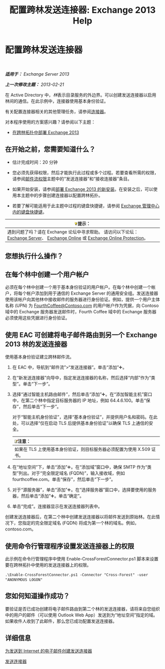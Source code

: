 ﻿---
title: '配置跨林发送连接器: Exchange 2013 Help'
TOCTitle: 配置跨林发送连接器
ms:assetid: 7840d172-071e-4f13-9379-2fe1eee1a7cc
ms:mtpsurl: https://technet.microsoft.com/zh-cn/library/JJ945053(v=EXCHG.150)
ms:contentKeyID: 52061516
ms.date: 01/11/2018
mtps_version: v=EXCHG.150
ms.translationtype: HT
---

# 配置跨林发送连接器

 

_**适用于：** Exchange Server 2013_

_**上一次修改主题：** 2013-02-21_

在 Active Directory 中，*林*表示目录服务的外边界。可以创建发送连接器以启用林间的通信。在此示例中，连接器使用基本身份验证。

有关配置连接器相关的其他管理任务，请参阅[连接器](connectors-exchange-2013-help.md)。

对本程序使用的方案感兴趣？请参阅以下主题：

  - [在跨林拓扑中部署 Exchange 2013](deploy-exchange-2013-in-a-cross-forest-topology-exchange-2013-help.md)

## 在开始之前，您需要知道什么？

  - 估计完成时间：20 分钟

  - 您必须先获得权限，然后才能执行此过程或多个过程。若要查看所需的权限，请参阅[邮件流权限](mail-flow-permissions-exchange-2013-help.md)主题中的“发送连接器”和“接收连接器”条目。

  - 如果开始安装，请参阅[部署 Exchange 2013 的新安装](deploy-a-new-installation-of-exchange-2013-exchange-2013-help.md)。在安装之后，可以使用本主题中的步骤创建连接器以配置跨林拓扑。

  - 若要了解可能适用于此主题中过程的键盘快捷键，请参阅 [Exchange 管理中心内的键盘快捷键](keyboard-shortcuts-in-the-exchange-admin-center-exchange-online-protection-help.md)。

<table>
<thead>
<tr class="header">
<th><img src="images/Bb124558.tip(EXCHG.150).gif" title="提示" alt="提示" />提示：</th>
</tr>
</thead>
<tbody>
<tr class="odd">
<td>遇到问题了吗？请在 Exchange 论坛中寻求帮助。 请访问以下论坛：<a href="https://go.microsoft.com/fwlink/p/?linkid=60612">Exchange Server</a>、 <a href="https://go.microsoft.com/fwlink/p/?linkid=267542">Exchange Online</a> 或 <a href="https://go.microsoft.com/fwlink/p/?linkid=285351">Exchange Online Protection</a>。</td>
</tr>
</tbody>
</table>


## 您想执行什么操作？

## 在每个林中创建一个用户帐户

必须在每个林中创建一个用于基本身份验证的用户帐户。在每个林中创建一个帐户，将每个帐户添加到用于通信的 Exchange Server 的通用安全组。发送连接器使用该帐户向其他林中接收邮件的服务器进行身份验证。例如，提供一个用户主体名称 (UPN) 为 FourthCoffee@Contoso.com 的用户帐户作为凭据，向 Contoso 域中的 Exchange 服务器发送邮件时，Fourth Coffee 域中的 Exchange 服务器必须使用这些凭据进行身份验证。

## 使用 EAC 可创建将电子邮件路由到另一个 Exchange 2013 林的发送连接器

使用基本身份验证建立跨林邮件流。

1.  在 EAC 中，导航到“邮件流”\>“发送连接器”。单击“添加”![添加图标](images/JJ218640.c1e75329-d6d7-4073-a27d-498590bbb558(EXCHG.150).gif "添加图标")。

2.  在“新发送连接器”向导中，指定发送连接器的名称，然后选择“内部”作为“类型”。单击“下一步”。

3.  选择“通过智能主机路由邮件”，然后单击“添加”![添加图标](images/JJ218640.c1e75329-d6d7-4073-a27d-498590bbb558(EXCHG.150).gif "添加图标")。在“添加智能主机”窗口中，在第二个林中指定目标服务器的 IP 地址，例如 64.4.6.100。单击“保存”，然后单击“下一步”。
    
    对于“智能主机身份验证”，选择“基本身份验证”，并提供用户名和密码。在此处，可以选择“仅在启动 TLS 后提供基本身份验证”以确保 TLS 上通信的安全。
    
    <table>
    <thead>
    <tr class="header">
    <th><img src="images/Bb124558.note(EXCHG.150).gif" title="注意" alt="注意" />注意：</th>
    </tr>
    </thead>
    <tbody>
    <tr class="odd">
    <td>如果在 TLS 上使用基本身份验证，则目标服务器必须配置为使用 X.509 证书。</td>
    </tr>
    </tbody>
    </table>


4.  在“地址空间”下，单击“添加”![添加图标](images/JJ218640.c1e75329-d6d7-4073-a27d-498590bbb558(EXCHG.150).gif "添加图标")。在“添加域”窗口中，确保 SMTP 作为“类型”列出。对于“完全限定域名 (FQDN)”，输入接收域，例如 fourthcoffee.com。单击“保存”，然后单击“下一步”。

5.  对于“源服务器”，单击“添加”![添加图标](images/JJ218640.c1e75329-d6d7-4073-a27d-498590bbb558(EXCHG.150).gif "添加图标")。在“选择服务器”窗口中，选择要使用的服务器，然后单击“添加”![添加图标](images/JJ218640.c1e75329-d6d7-4073-a27d-498590bbb558(EXCHG.150).gif "添加图标")。单击“确定”。

6.  单击“完成”。连接器显示在发送连接器列表中。

创建发送连接器后，在第二个林中创建发送连接器以将邮件发送到原始林。在此情况下，您指定的完全限定域名 (FQDN) 将成为第一个林的域名。例如，contoso.com。

## 使用命令行管理程序设置发送连接器上的权限

此示例在命令行管理程序中使用 Enable-CrossForestConnector.ps1 脚本来设置要在跨林拓扑中使用的发送连接器上的权限。

    .\Enable-CrossForestConnector.ps1 -Connector "Cross-Forest" -user "ANONYMOUS LOGON"

## 您如何知道操作成功？

要验证是否已成功创建将电子邮件路由到第二个林的发送连接器，请将来自您组织中的用户的邮件（可以使用 Outlook Web App）发送到为“地址空间”指定的域。如果收件人收到了此邮件，那么您已成功配置发送连接器。

## 详细信息

[为发送到 Internet 的电子邮件创建发送连接器](create-a-send-connector-for-email-sent-to-the-internet-exchange-2013-help.md)

[发送连接器](send-connectors-exchange-2013-help.md)

